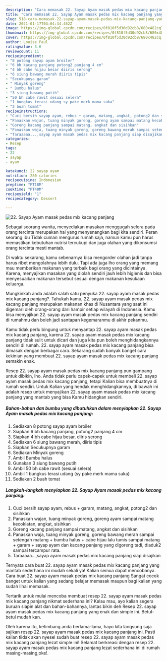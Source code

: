 ```yaml
---
description: "Cara memasak 22. Sayap Ayam masak pedas mix kacang panjang yang sedap Untuk Jualan"
title: "Cara memasak 22. Sayap Ayam masak pedas mix kacang panjang yang sedap Untuk Jualan"
slug: 518-cara-memasak-22-sayap-ayam-masak-pedas-mix-kacang-panjang-yang-sedap-untuk-jualan
date: 2021-01-17T03:04:34.462Z
image: https://img-global.cpcdn.com/recipes/0f810f5d30d92cb8/680x482cq70/22-sayap-ayam-masak-pedas-mix-kacang-panjang-foto-resep-utama.jpg
thumbnail: https://img-global.cpcdn.com/recipes/0f810f5d30d92cb8/680x482cq70/22-sayap-ayam-masak-pedas-mix-kacang-panjang-foto-resep-utama.jpg
cover: https://img-global.cpcdn.com/recipes/0f810f5d30d92cb8/680x482cq70/22-sayap-ayam-masak-pedas-mix-kacang-panjang-foto-resep-utama.jpg
author: Louise Paul
ratingvalue: 3.6
reviewcount: 11
recipeingredient:
- "8 potong sayap ayam broiler"
- "6 bh kacang panjang potong2 panjang 4 cm"
- "4 bh cabe hijau besar diiris serong"
- "6 siung bawang merah diiris tipis"
- "Secukupnya garam"
- " Minyak goreng"
- " Bumbu halus"
- "3 siung bawang putih"
- "50 bh cabe rawit sesuai selera"
- "1 bungkus terasi udang sy pake merk mama suka"
- "2 buah tomat"
recipeinstructions:
- "Cuci bersih sayap ayam, rebus + garam, matang, angkat, potong2 dan sisihkan"
- "Panaskan wajan, tuang minyak goreng, goreng ayam sampai matang kecoklatan, angkat, sisihkan"
- "Goreng kacang panjang sampai matang, angkat dan sisihkan"
- "Panaskan waja, tuang minyak goreng, goreng bawang merah sampai setengah matang + bumbu halus + cabe hijau lalu tumis sampai matang + garam + sayap ayam dan kacang panjang yang digoreng tadi, diaduk2 sampai tercampur rata."
- "Taraaaaa...,sayap ayam masak pedas mix kacang panjang siap disajikan"
categories:
- Resep
tags:
- 22
- sayap
- ayam

katakunci: 22 sayap ayam 
nutrition: 280 calories
recipecuisine: Indonesian
preptime: "PT18M"
cooktime: "PT40M"
recipeyield: "1"
recipecategory: Dessert

---
```



![22. Sayap Ayam masak pedas mix kacang panjang](https://img-global.cpcdn.com/recipes/0f810f5d30d92cb8/680x482cq70/22-sayap-ayam-masak-pedas-mix-kacang-panjang-foto-resep-utama.jpg)

Sebagai seorang wanita, menyediakan masakan menggugah selera pada orang tercinta merupakan hal yang menyenangkan bagi kita sendiri. Peran seorang ibu Tidak cuman mengurus rumah saja, namun kamu pun harus memastikan kebutuhan nutrisi tercukupi dan juga olahan yang dikonsumsi orang tercinta mesti mantab.

Di waktu  sekarang, kamu sebenarnya bisa mengorder olahan jadi tanpa harus ribet mengolahnya lebih dulu. Tapi ada juga lho orang yang memang mau memberikan makanan yang terbaik bagi orang yang dicintainya. Karena, menyajikan masakan yang diolah sendiri jauh lebih higienis dan bisa menyesuaikan makanan tersebut sesuai dengan makanan kesukaan keluarga. 



Mungkinkah anda adalah salah satu penyuka 22. sayap ayam masak pedas mix kacang panjang?. Tahukah kamu, 22. sayap ayam masak pedas mix kacang panjang merupakan makanan khas di Nusantara yang saat ini digemari oleh orang-orang dari hampir setiap wilayah di Indonesia. Kamu bisa menyajikan 22. sayap ayam masak pedas mix kacang panjang sendiri di rumahmu dan boleh jadi santapan kegemaranmu di akhir pekanmu.

Kamu tidak perlu bingung untuk menyantap 22. sayap ayam masak pedas mix kacang panjang, karena 22. sayap ayam masak pedas mix kacang panjang tidak sulit untuk dicari dan juga kita pun boleh menghidangkannya sendiri di rumah. 22. sayap ayam masak pedas mix kacang panjang bisa dimasak dengan berbagai cara. Sekarang sudah banyak banget cara kekinian yang membuat 22. sayap ayam masak pedas mix kacang panjang semakin enak.

Resep 22. sayap ayam masak pedas mix kacang panjang pun gampang untuk dibikin, lho. Anda tidak perlu capek-capek untuk membeli 22. sayap ayam masak pedas mix kacang panjang, tetapi Kalian bisa membuatnya di rumah sendiri. Untuk Kalian yang hendak menghidangkannya, di bawah ini adalah resep untuk menyajikan 22. sayap ayam masak pedas mix kacang panjang yang mantab yang bisa Kamu hidangkan sendiri.

<!--inarticleads1-->

##### Bahan-bahan dan bumbu yang dibutuhkan dalam menyiapkan 22. Sayap Ayam masak pedas mix kacang panjang:

1. Sediakan 8 potong sayap ayam broiler
1. Siapkan 6 bh kacang panjang, potong2 panjang 4 cm
1. Siapkan 4 bh cabe hijau besar, diiris serong
1. Sediakan 6 siung bawang merah, diiris tipis
1. Siapkan Secukupnya garam
1. Sediakan  Minyak goreng
1. Ambil  Bumbu halus
1. Gunakan 3 siung bawang putih
1. Ambil 50 bh cabe rawit (sesuai selera)
1. Ambil 1 bungkus terasi udang (sy pake merk mama suka)
1. Sediakan 2 buah tomat




<!--inarticleads2-->

##### Langkah-langkah menyiapkan 22. Sayap Ayam masak pedas mix kacang panjang:

1. Cuci bersih sayap ayam, rebus + garam, matang, angkat, potong2 dan sisihkan
1. Panaskan wajan, tuang minyak goreng, goreng ayam sampai matang kecoklatan, angkat, sisihkan
1. Goreng kacang panjang sampai matang, angkat dan sisihkan
1. Panaskan waja, tuang minyak goreng, goreng bawang merah sampai setengah matang + bumbu halus + cabe hijau lalu tumis sampai matang + garam + sayap ayam dan kacang panjang yang digoreng tadi, diaduk2 sampai tercampur rata.
1. Taraaaaa...,sayap ayam masak pedas mix kacang panjang siap disajikan




Ternyata cara buat 22. sayap ayam masak pedas mix kacang panjang yang mantab sederhana ini mudah sekali ya! Kalian semua dapat mencobanya. Cara buat 22. sayap ayam masak pedas mix kacang panjang Sangat cocok banget untuk kalian yang sedang belajar memasak maupun bagi kalian yang sudah lihai memasak.

Tertarik untuk mulai mencoba membuat resep 22. sayap ayam masak pedas mix kacang panjang nikmat sederhana ini? Kalau mau, ayo kalian segera buruan siapin alat dan bahan-bahannya, lantas bikin deh Resep 22. sayap ayam masak pedas mix kacang panjang yang enak dan simple ini. Betul-betul mudah kan. 

Oleh karena itu, ketimbang anda berlama-lama, hayo kita langsung saja sajikan resep 22. sayap ayam masak pedas mix kacang panjang ini. Pasti kalian tiidak akan nyesel sudah buat resep 22. sayap ayam masak pedas mix kacang panjang lezat simple ini! Selamat berkreasi dengan resep 22. sayap ayam masak pedas mix kacang panjang lezat sederhana ini di rumah masing-masing,oke!.

